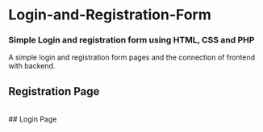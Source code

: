 # Login-and-Registration-Form
### Simple Login and registration form using HTML, CSS  and PHP 

A simple login and registration form pages and the connection of frontend with backend. <br/>

## Registration Page <br/>

<br/>
## Login Page <br/>
